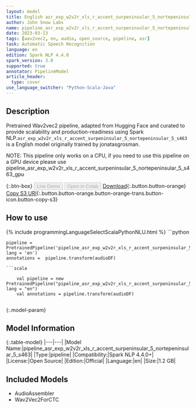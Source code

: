 ```yaml
---
layout: model
title: English asr_exp_w2v2r_xls_r_accent_surpeninsular_5_nortepeninsular_5_s463 TFWav2Vec2ForCTC from jonatasgrosman
author: John Snow Labs
name: pipeline_asr_exp_w2v2r_xls_r_accent_surpeninsular_5_nortepeninsular_5_s463
date: 2023-03-13
tags: [wav2vec2, en, audio, open_source, pipeline, asr]
task: Automatic Speech Recognition
language: en
edition: Spark NLP 4.4.0
spark_version: 3.0
supported: true
annotator: PipelineModel
article_header:
  type: cover
use_language_switcher: "Python-Scala-Java"
---
```


## Description

Pretrained Wav2vec2  pipeline, adapted from Hugging Face and curated to provide scalability and production-readiness using Spark NLP.`asr_exp_w2v2r_xls_r_accent_surpeninsular_5_nortepeninsular_5_s463` is a English model originally trained by jonatasgrosman.

NOTE: This pipeline only works on a CPU, if you need to use this pipeline on a GPU device please use pipeline_asr_exp_w2v2r_xls_r_accent_surpeninsular_5_nortepeninsular_5_s463_gpu

{:.btn-box}
<button class="button button-orange" disabled>Live Demo</button>
<button class="button button-orange" disabled>Open in Colab</button>
[Download](https://s3.amazonaws.com/auxdata.johnsnowlabs.com/public/models/pipeline_asr_exp_w2v2r_xls_r_accent_surpeninsular_5_nortepeninsular_5_s463_en_4.4.0_3.0_1678712357912.zip){:.button.button-orange}
[Copy S3 URI](s3://auxdata.johnsnowlabs.com/public/models/pipeline_asr_exp_w2v2r_xls_r_accent_surpeninsular_5_nortepeninsular_5_s463_en_4.4.0_3.0_1678712357912.zip){:.button.button-orange.button-orange-trans.button-icon.button-copy-s3}

## How to use



<div class="tabs-box" markdown="1">
{% include programmingLanguageSelectScalaPythonNLU.html %}
```python

    pipeline = PretrainedPipeline('pipeline_asr_exp_w2v2r_xls_r_accent_surpeninsular_5_nortepeninsular_5_s463', lang = 'en')
    annotations =  pipeline.transform(audioDF)
    
```
```scala

    val pipeline = new PretrainedPipeline("pipeline_asr_exp_w2v2r_xls_r_accent_surpeninsular_5_nortepeninsular_5_s463", lang = "en")
    val annotations = pipeline.transform(audioDF)
    
```
</div>

{:.model-param}
## Model Information

{:.table-model}
|---|---|
|Model Name:|pipeline_asr_exp_w2v2r_xls_r_accent_surpeninsular_5_nortepeninsular_5_s463|
|Type:|pipeline|
|Compatibility:|Spark NLP 4.4.0+|
|License:|Open Source|
|Edition:|Official|
|Language:|en|
|Size:|1.2 GB|

## Included Models

- AudioAssembler
- Wav2Vec2ForCTC